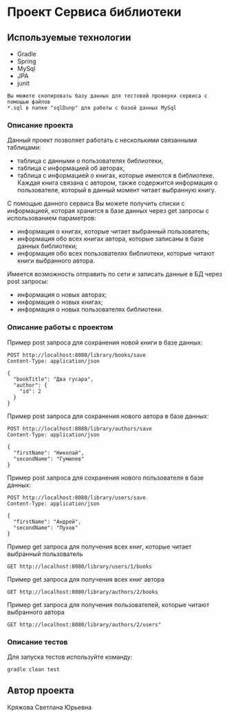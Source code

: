 # Проект Сервиса библиотеки

## Используемые технологии

  - Gradle
  - Spring 
  - MySql
  - JPA 
  - junit
  ```
  Вы можете скопировать базу данных для тестовой проверки сервиса с помощью файлов 
  *.sql в папке "sqlDunp" для работы с базой данных MySql
  ```
### Описание проекта
Данный проект позволяет работать с несколькими связанными таблицами:
- таблица с данными о пользователях библиотеки,
- таблица с информацией об авторах,
- таблица с информацией о книгах, которые имеются в библиотеке.
Каждая книга связана с автором, также содержится информация о пользователе, который в данный момент читает выбранную книгу. 
  
С помощью данного сервиса Вы можете получить списки с информацией, которая хранится в базе данных через get запросы с использованием параметров:
- информация о книгах, которые читает выбранный пользователь;
- информация обо всех книгах автора, которые записаны в базе данных библиотеки;
- информация обо всех пользователях библиотеки, которые читают книги выбранного автора.
  
Имеется возможность отправить по сети и записать данные в БД через post запросы:
- информация о новых авторах;
- информация о новых книгах;
- информация о новых пользователях библиотеки.


### Описание работы с проектом

Пример post запроса для сохранения новой книги в базе данных:
```
POST http://localhost:8080/library/books/save
Content-Type: application/json

{
  "bookTitle": "Два гусара",
  "author": {
    "id": 2
  }
}
```

Пример post запроса для сохранения нового автора в базе данных:
```
POST http://localhost:8080/library/authors/save
Content-Type: application/json

{
  "firstName": "Николай",
  "secondName": "Гумилев"
}
```
Пример post запроса для сохранения нового пользователя в базе данных:
```
POST http://localhost:8080/library/users/save
Content-Type: application/json

{
  "firstName": "Андрей",
  "secondName": "Пухов"
}
```
Пример get запроса для получения всех книг, которые читает выбранный пользователь 
```
GET http://localhost:8080/library/users/1/books
```

Пример get запроса для получения всех книг автора
```
GET http://localhost:8080/library/authors/2/books
```

Пример get запроса для получения пользователей, которые читают выбранного автора
```
GET http://localhost:8080/library/authors/2/users"
```


### Описание тестов
Для запуска тестов используйте команду:
```
gradle clean test
```

## Автор проекта
Кряжова Светлана Юрьевна
